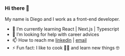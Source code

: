 ### Hi there 👋
My name is Diego and I work as a front-end developer.

- 🌱 I’m currently learning React | Next.js | Typescript
- 🤔 I’m looking for help with career advices
- 📫 How to reach me [linkedin](https://www.linkedin.com/in/diego-sano/) | [email](mailto:diegocsano@outlook.com)
- ⚡ Fun fact: I like to cook 👨‍🍳 and learn new things 🤓 
